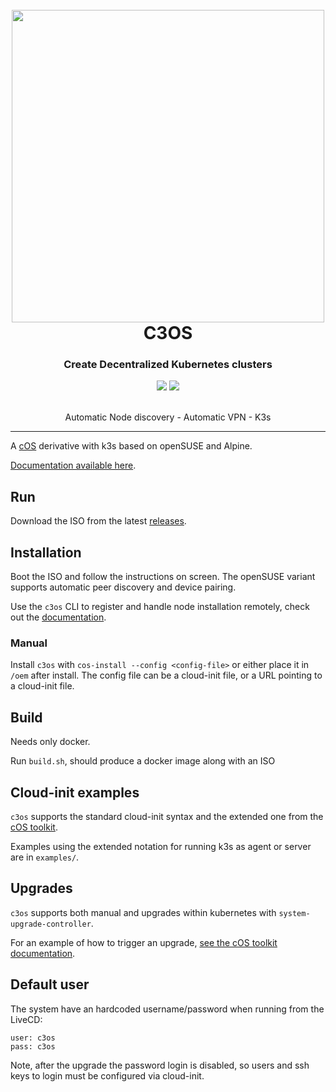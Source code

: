 <h1 align="center">
  <br>
     <img src="https://user-images.githubusercontent.com/2420543/153508410-a806a385-ae3e-417e-b87e-7472f21689e3.png" width=500>
	<br>
    C3OS
<br>
</h1>

<h3 align="center">Create Decentralized Kubernetes clusters </h3>
<p align="center">
  <a href="https://github.com/mudler/c3os/issues"><img src="https://img.shields.io/github/issues/mudler/c3os"></a>
  <a href="https://quay.io/repository/mudler/c3os"> <img src="https://quay.io/repository/mudler/c3os/status"></a>
</p>

<p align="center">
	 <br>
    Automatic Node discovery - Automatic VPN - K3s
</p>

<hr>

A [cOS](https://github.com/rancher-sandbox/cOS-toolkit) derivative with k3s based on openSUSE and Alpine.

[Documentation available here](https://mudler.github.io/c3os).

## Run 

Download the ISO from the latest [releases](https://github.com/mudler/c3os/releases).

## Installation

Boot the ISO and follow the instructions on screen. The openSUSE variant supports automatic peer discovery and device pairing.

Use the `c3os` CLI to register and handle node installation remotely, check out the [documentation](https://mudler.github.io/c3os).

### Manual

Install `c3os` with `cos-install --config <config-file>` or either place it in `/oem` after install. The config file can be a cloud-init file, or a URL pointing to a cloud-init file.

## Build

Needs only docker.

Run `build.sh`, should produce a docker image along with an ISO

## Cloud-init examples

`c3os` supports the standard cloud-init syntax and the extended one from the [cOS toolkit](https://rancher-sandbox.github.io/cos-toolkit-docs/docs/reference/cloud_init/).

Examples using the extended notation for running k3s as agent or server are in `examples/`. 

## Upgrades

`c3os` supports both manual and upgrades within kubernetes with `system-upgrade-controller`.

For an example of how to trigger an upgrade, [see the cOS toolkit documentation](https://rancher-sandbox.github.io/cos-toolkit-docs/docs/getting-started/upgrading/#integration-with-system-upgrade-controller).


## Default user

The system have an hardcoded username/password when running from the LiveCD:

```
user: c3os
pass: c3os
```

Note, after the upgrade the password login is disabled, so users and ssh keys to login must be configured via cloud-init.